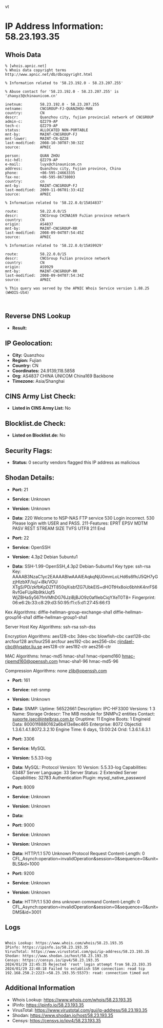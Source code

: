 vt
# IP Address Information: 58.23.193.35

## Whois Data
```
% [whois.apnic.net]
% Whois data copyright terms    http://www.apnic.net/db/dbcopyright.html

% Information related to '58.23.192.0 - 58.23.207.255'

% Abuse contact for '58.23.192.0 - 58.23.207.255' is 'zhaoyz3@chinaunicom.cn'

inetnum:        58.23.192.0 - 58.23.207.255
netname:        CNCGROUP-FJ-QUANZHOU-MAN
country:        CN
descr:          Quanzhou city, fujian provincial network of CNCGROUP
admin-c:        QZ279-AP
tech-c:         QZ279-AP
status:         ALLOCATED NON-PORTABLE
mnt-by:         MAINT-CNCGROUP-FJ
mnt-lower:      MAINT-CN-QZ28
last-modified:  2008-10-30T07:30:32Z
source:         APNIC

person:         QUAN ZHOU
nic-hdl:        QZ279-AP
e-mail:         luyx@chinaunicom.cn
address:        Quanzhou city, Fujian province, China
phone:          +86-595-24663335
fax-no:         +86-595-86738003
country:        cn
mnt-by:         MAINT-CNCGROUP-FJ
last-modified:  2009-11-06T01:33:41Z
source:         APNIC

% Information related to '58.22.0.0/15AS4837'

route:          58.22.0.0/15
descr:          CNCGroup CHINA169 FuJian province network
country:        CN
origin:         AS4837
mnt-by:         MAINT-CNCGROUP-RR
last-modified:  2008-09-04T07:54:45Z
source:         APNIC

% Information related to '58.22.0.0/15AS9929'

route:          58.22.0.0/15
descr:          CNCGroup FuJian province network
country:        CN
origin:         AS9929
mnt-by:         MAINT-CNCGROUP-RR
last-modified:  2008-09-04T07:54:34Z
source:         APNIC

% This query was served by the APNIC Whois Service version 1.88.25 (WHOIS-US4)



```
## Reverse DNS Lookup
- **Result:** 

## IP Geolocation:
- **City:** Quanzhou
- **Region:** Fujian
- **Country:** CN
- **Coordinates:** 24.9139,118.5858
- **Org:** AS4837 CHINA UNICOM China169 Backbone
- **Timezone:** Asia/Shanghai

## CINS Army List Check:
- **Listed in CINS Army List:** 
No

## Blocklist.de Check:
- **Listed on Blocklist.de:** 
No

## Security Flags:
- **Status:** 0 security vendors flagged this IP address as malicious

## Shodan Details:
- **Port:** 21
- **Service:** Unknown
- **Version:** Unknown
- **Data:** 220 Welcome to NSP-NAS FTP service
530 Login incorrect.
530 Please login with USER and PASS.
211-Features:
 EPRT
 EPSV
 MDTM
 PASV
 REST STREAM
 SIZE
 TVFS
 UTF8
211 End


- **Port:** 22
- **Service:** OpenSSH
- **Version:** 4.3p2 Debian 5ubuntu1
- **Data:** SSH-1.99-OpenSSH_4.3p2 Debian-5ubuntu1
Key type: ssh-rsa
Key: AAAAB3NzaC1yc2EAAAABIwAAAIEAqkqNjU0mmLoLHd6s6fh/J5QH7yGzjHlzbXF/iuj/+i8k/VOU
XTgS/PD/zkfbKpDZfT850qXisbfZG7UbkElS+dHOTtHx8oic6bhhK4nrFS6RvfGeFUpRb9tkUqf5
WjZBHaSy567fnVMhDG76JziBjBJO9z0afllebCiqYXeT0T8=
Fingerprint: 06:e6:2b:33:c8:29:d3:50:95:f1:c5:d1:27:45:66:f3

Kex Algorithms:
	diffie-hellman-group-exchange-sha1
	diffie-hellman-group14-sha1
	diffie-hellman-group1-sha1

Server Host Key Algorithms:
	ssh-rsa
	ssh-dss

Encryption Algorithms:
	aes128-cbc
	3des-cbc
	blowfish-cbc
	cast128-cbc
	arcfour128
	arcfour256
	arcfour
	aes192-cbc
	aes256-cbc
	rijndael-cbc@lysator.liu.se
	aes128-ctr
	aes192-ctr
	aes256-ctr

MAC Algorithms:
	hmac-md5
	hmac-sha1
	hmac-ripemd160
	hmac-ripemd160@openssh.com
	hmac-sha1-96
	hmac-md5-96

Compression Algorithms:
	none
	zlib@openssh.com


- **Port:** 161
- **Service:** net-snmp
- **Version:** Unknown
- **Data:** SNMP:
  Uptime: 56522661
  Description: IPC-HF3300
  Versions:
    1
    3
  Name: Storage
  Ordescr: The MIB module for SNMPv2 entities
  Contact: suporte.isec@intelbras.com.br
  Oruptime: 11
  Engine Boots: 1
  Engineid Data: 80001f8880162a6b413e8ec465
  Enterprise: 8072
  Objectid: 1.3.6.1.4.1.8072.3.2.10
  Engine Time: 6 days, 13:00:24
  Orid: 1.3.6.1.6.3.1

- **Port:** 3306
- **Service:** MySQL
- **Version:** 5.5.33-log
- **Data:** MySQL:
  Protocol Version: 10
  Version: 5.5.33-log
  Capabilities: 63487
  Server Language: 33
  Server Status: 2
  Extended Server Capabilities: 32783
  Authentication Plugin: mysql_native_password

- **Port:** 8009
- **Service:** Unknown
- **Version:** Unknown
- **Data:** 

- **Port:** 9000
- **Service:** Unknown
- **Version:** Unknown
- **Data:** HTTP/1.1 570 Unknown Protocol Request
Content-Length: 0
CFL_Asynch:operation=invalidOperation&session=0&sequence=0&unit=BLS&id=1000



- **Port:** 9200
- **Service:** Unknown
- **Version:** Unknown
- **Data:** HTTP/1.1 530 dms unknown command
Content-Length: 0
CFL_Asynch:operation=invalidOperation&session=0&sequence=0&unit=DMS&id=3001



## Logs
```

Whois Lookup: https://www.whois.com/whois/58.23.193.35
IPinfo: https://ipinfo.io/58.23.193.35
VirusTotal: https://www.virustotal.com/gui/ip-address/58.23.193.35
Shodan: https://www.shodan.io/host/58.23.193.35
Censys: https://censys.io/ipv4/58.23.193.35
2024/01/29 22:45:35 Rejected 'root' login attempt from 58.23.193.35
2024/01/29 22:48:18 Failed to establish SSH connection: read tcp 192.168.250.2:2223->58.23.193.35:55373: read: connection timed out

```
## Additional Information
- Whois Lookup: https://www.whois.com/whois/58.23.193.35
- IPinfo: https://ipinfo.io/58.23.193.35
- VirusTotal: https://www.virustotal.com/gui/ip-address/58.23.193.35
- Shodan: https://www.shodan.io/host/58.23.193.35
- Censys: https://censys.io/ipv4/58.23.193.35

